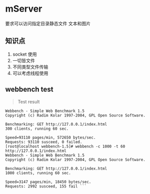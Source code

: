 # mServer
要求可以访问指定目录静态文件 文本和图片
## 知识点
1. socket 使用
2. 一切皆文件
3. 不同类型文件传输
4. 可以考虑线程使用

## webbench test
 > Test result

``` [root@localhost webbench-1.5]# webbench -c 300 -t 60 http://127.0.0.1/index.html
Webbench - Simple Web Benchmark 1.5
Copyright (c) Radim Kolar 1997-2004, GPL Open Source Software.

Benchmarking: GET http://127.0.0.1/index.html
300 clients, running 60 sec.

Speed=93110 pages/min, 572650 bytes/sec.
Requests: 93110 susceed, 0 failed.
[root@localhost webbench-1.5]# webbench -c 1000 -t 60 http://127.0.0.1/index.html
Webbench - Simple Web Benchmark 1.5
Copyright (c) Radim Kolar 1997-2004, GPL Open Source Software.

Benchmarking: GET http://127.0.0.1/index.html
1000 clients, running 60 sec.

Speed=3147 pages/min, 18450 bytes/sec.
Requests: 2992 susceed, 155 fail ```